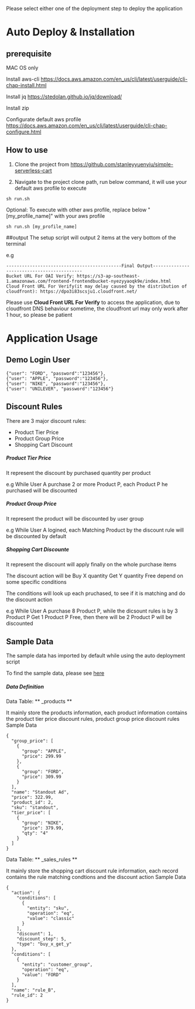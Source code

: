 Please select either one of the deployment step to deploy the application

# Auto Deploy & Installation

## prerequisite

MAC OS only

Install aws-cli 
https://docs.aws.amazon.com/en_us/cli/latest/userguide/cli-chap-install.html

Install jq
https://stedolan.github.io/jq/download/

Install zip

Configurate default aws profile
https://docs.aws.amazon.com/en_us/cli/latest/userguide/cli-chap-configure.html

## How to use
1. Clone the project from https://github.com/stanleyyuenyiu/simple-serverless-cart

2. Navigate to the project clone path, run below command, it will use your default aws profile to execute
```
sh run.sh
```
Optional: 
To execute with other aws profile, replace below "[my_profile_name]" with your aws profile
```
sh run.sh [my_profile_name]
```
##output
The setup script will output 2 items at the very bottom of the terminal

e.g
```
--------------------------------------------Final Output-------------------------------------------
Bucket URL For OAI Verify: https://s3-ap-southeast-1.amazonaws.com/frontend-frontendbucket-nyezyyaoqk9e/index.html
Cloud Front URL For Verify(it may delay caused by the distribution of cloudfront): https://dpo3i83scsju1.cloudfront.net/
```

Please use **Cloud Front URL For Verify** to access the application, due to cloudfront DNS behaviour sometime, the cloudfront url may only work after 1 hour, so please be patient 

# Application Usage

## Demo Login User
```
{"user": "FORD", "password":"123456"},
{"user": "APPLE", "password":"123456"},
{"user": "NIKE", "password":"123456"},
{"user": "UNILEVER", "password":"123456"}
```

## Discount Rules

There are 3 major discount rules:

- Product Tier Price
- Product Group Price
- Shopping Cart Discount

##### Product Tier Price
It represent the discount by purchased quantity per product

e.g While User A purchase 2 or more Product P, each Product P he purchased will be discounted

##### Product Group Price
It represent the product will be discounted by user group

e.g While User A logined, each Matching Product by the discount rule will be discounted by default

##### Shopping Cart Discounte
It represent the discount will apply finally on the whole purchase items

The discount action will be Buy X quantity Get Y quantity Free depend on some specific conditions 

The conditions will look up each pruchased, to see if it is matching and do the discount action

e.g While User A purchase 8 Product P, while the dicsount rules is by 3 Product P Get 1 Product P Free, then there will be 2 Product P will be discounted


## Sample Data

The sample data has imported by default while using the auto deployment script

To find the sample data, please see [here](https://github.com/stanleyyuenyiu/simple-serverless-cart/tree/master/data)

##### Data Definition 

Data Table: ** _products **

It mainly store the products information, each product information contains the product tier price discount rules, product group price discount rules
Sample Data
```
{
  "group_price": [
    {
      "group": "APPLE",
      "price": 299.99
    },
    {
      "group": "FORD",
      "price": 309.99
    }
  ],
  "name": "Standout Ad",
  "price": 322.99,
  "product_id": 2,
  "sku": "standout",
  "tier_price": [
    {
      "group": "NIKE",
      "price": 379.99,
      "qty": "4"
    }
  ]
}
```


Data Table: ** _sales_rules **

It mainly store the shopping cart discount rule information, each record contains the rule matching condtions and the discount action
Sample Data
```
{
  "action": {
    "conditions": [
      {
        "entity": "sku",
        "operation": "eq",
        "value": "classic"
      }
    ],
    "discount": 1,
    "discount_step": 5,
    "type": "buy_x_get_y"
  },
  "conditions": [
    {
      "entity": "customer_group",
      "operation": "eq",
      "value": "FORD"
    }
  ],
  "name": "rule_B",
  "rule_id": 2
}
```








